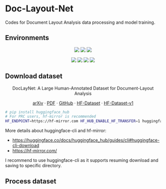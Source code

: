 # Doc-Layout-Net
Codes for Document Layout Analysis data processing and model training.


## Environments

<div align="center">

![](https://img.shields.io/badge/GPU-RTX%204080-green?logo=nvidia) ![](https://img.shields.io/badge/NVIDIA%20Driver-535.154.05-blue?logo=nvidia) ![](https://img.shields.io/badge/CUDA-12.2-blue?logo=nvidia)

![](https://img.shields.io/badge/Ubuntu-22.04.3%20LTS-blue?logo=ubuntu) ![](https://img.shields.io/badge/Python-3.11.7-blue?logo=python) ![](https://img.shields.io/badge/PyTorch-2.1.2-blue?logo=pytorch) ![](https://img.shields.io/badge/DocLayNet-2.1.2-blue?logo=ibm)

</div>

## Download dataset

<div align="center">

DocLayNet: A Large Human-Annotated Dataset for Document-Layout Analysis

[arXiv](https://arxiv.org/abs/2206.01062)
· [PDF](https://arxiv.org/pdf/2206.01062.pdf)
· [GitHub](https://github.com/DS4SD/DocLayNet)
· [HF-Dataset](https://huggingface.co/datasets/ds4sd/DocLayNet)
· [HF-Dataset-v1](https://huggingface.co/datasets/ds4sd/DocLayNet-v1.1)

</div>

```sh
# pip install huggingface_hub
# For PRC users, hf-mirror is recommended
HF_ENDPOINT=https://hf-mirror.com HF_HUB_ENABLE_HF_TRANSFER=1 huggingface-cli download ds4sd/DocLayNet-v1.1 --include "*.parquet" --repo-type dataset --local-dir ./datasets
```

More details about huggingface-cli and hf-mirror:
- https://huggingface.co/docs/huggingface_hub/guides/cli#huggingface-cli-download
- https://hf-mirror.com/  

I recommend to use huggingface-cli as it supports resuming download and saving to specific directory.

## Process dataset